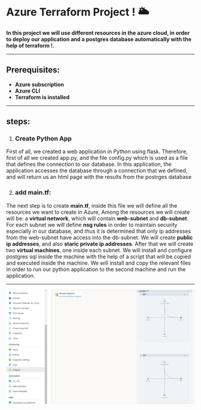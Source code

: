 # Azure Terraform Project ! 🌥️


**In this project we will use different resources in the azure cloud, in order to deploy our application and a postgres database automatically with the help of terraform !.**



---
## Prerequisites:

- **Azure subscription**
- **Azure CLI**
- **Terraform is installed**
  
---

## steps:

1. ### Create Python App
First of all, we created a web application in Python using flask.
Therefore, first of all we created app.py, and the file config.py which is used as a file that defines the connection to our database.
In this application, the application accesses the database through a connection that we defined, and will return us an html page with the results from the postrges database

2. ### add main.tf:
The next step is to create **main.tf**, inside this file we will define all the resources we want to create in Azure,
Among the resources we will create will be: a **virtual network**, which will contain **web-subnet** and **db-subnet**.
For each subnet we will define **nsg rules** in order to maintain security especially in our database, and thus it is determined that only ip addresses from the web-subnet have access into the db-subnet.
We will create **public ip addresses**, and also **staric private ip addresses**.
After that we will create two **virtual machines**, one inside each subnet.
We will install and configure postgres sql inside the machine with the help of a script that will be copied and executed inside the machine.
We will install and copy the relevant files in order to run our python application to the second machine and run the application.


---

![alt text](https://github.com/ofekbarel/Terraform-Project/blob/main/Azure.png?raw=true)
